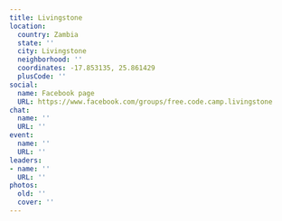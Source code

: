 ```yaml
---
title: Livingstone
location:
  country: Zambia
  state: ''
  city: Livingstone
  neighborhood: ''
  coordinates: -17.853135, 25.861429
  plusCode: ''
social:
  name: Facebook page
  URL: https://www.facebook.com/groups/free.code.camp.livingstone
chat:
  name: ''
  URL: ''
event:
  name: ''
  URL: ''
leaders:
- name: ''
  URL: ''
photos:
  old: ''
  cover: ''
---
```

